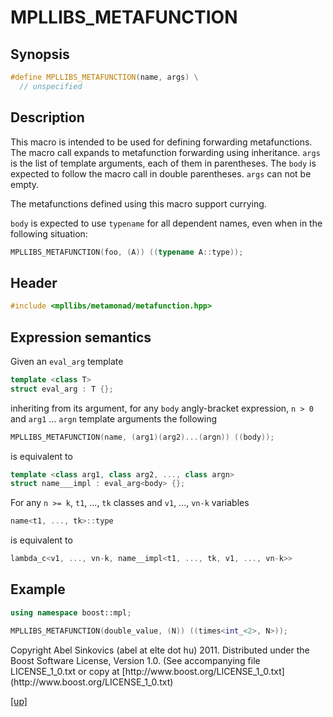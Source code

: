 # MPLLIBS_METAFUNCTION

## Synopsis

```cpp
#define MPLLIBS_METAFUNCTION(name, args) \
  // unspecified
```

## Description

This macro is intended to be used for defining forwarding metafunctions. The
macro call expands to metafunction forwarding using inheritance. `args` is the
list of template arguments, each of them in parentheses. The `body` is expected
to follow the macro call in double parentheses. `args` can not be empty.

The metafunctions defined using this macro support currying.

`body` is expected to use `typename` for all dependent names, even when in the
following situation:

```cpp
MPLLIBS_METAFUNCTION(foo, (A)) ((typename A::type));
```

## Header

```cpp
#include <mpllibs/metamonad/metafunction.hpp>
```

## Expression semantics

Given an `eval_arg` template

```cpp
template <class T>
struct eval_arg : T {};
```

inheriting from its argument, for any `body` angly-bracket expression, `n > 0`
and `arg1` ... `argn` template arguments the following

```cpp
MPLLIBS_METAFUNCTION(name, (arg1)(arg2)...(argn)) ((body));
```

is equivalent to

```cpp
template <class arg1, class arg2, ..., class argn>
struct name___impl : eval_arg<body> {};
```

For any `n >= k`, `t1`, ..., `tk` classes and `v1`, ..., `vn-k` variables

```cpp
name<t1, ..., tk>::type
```

is equivalent to

```cpp
lambda_c<v1, ..., vn-k, name__impl<t1, ..., tk, v1, ..., vn-k>>
```

## Example

```cpp
using namespace boost::mpl;

MPLLIBS_METAFUNCTION(double_value, (N)) ((times<int_<2>, N>));
```

<p class="copyright">
Copyright Abel Sinkovics (abel at elte dot hu) 2011.
Distributed under the Boost Software License, Version 1.0.
(See accompanying file LICENSE_1_0.txt or copy at
[http://www.boost.org/LICENSE_1_0.txt](http://www.boost.org/LICENSE_1_0.txt)
</p>

[[up]](reference.html)



